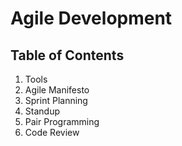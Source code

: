 # Agile Development

## Table of Contents
1. Tools
2. Agile Manifesto
3. Sprint Planning
4. Standup
5. Pair Programming
6. Code Review
